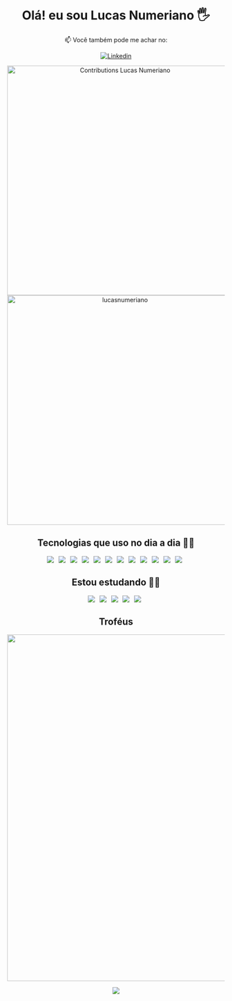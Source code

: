 <h1 align="center">Olá! eu sou Lucas Numeriano 🖐️</h1>
<div align="center">
  
📫 Você também pode me achar no: 

[![Linkedin](https://img.shields.io/badge/LinkedIn-0077B5?style=for-the-badge&logo=linkedin&logoColor=white)](https://www.linkedin.com/in/lucasnumeriano/) 

</div>

<p align="center">
  <img width=530em src="https://streak-stats.demolab.com?user=lucasnumeriano&border_radius=5&locale=pt_BR&date_format=j%2Fn%5B%2FY%5D&theme=transparent" alt="Contributions Lucas Numeriano">
  <img width="530em" src="https://github-readme-stats.vercel.app/api?username=lucasnumeriano&show_icons=true&theme=transparent&count_private=true" alt= lucasnumeriano stats"/>
</p>

<div align="center">
  
## Tecnologias que uso no dia a dia 🧑‍💻
  
  ![](https://img.shields.io/badge/HTML5-E34F26?style=for-the-badge&logo=html5&logoColor=white)&ensp;
  ![](https://img.shields.io/badge/CSS3-1572B6?style=for-the-badge&logo=css3&logoColor=white)&ensp;
  ![](https://img.shields.io/badge/Sass-F00F7F?style=for-the-badge&logo=Sass&logoColor=FFFFFF)&ensp;
  ![](https://img.shields.io/badge/JavaScript-F7DF1E?style=for-the-badge&logo=javascript&logoColor=black)&ensp;
  ![](https://img.shields.io/badge/WebPack-FFFFFF?style=for-the-badge&logo=WebPack&logoColor=cyan)&ensp;
  ![](https://img.shields.io/badge/Bootstrap-655EEB?style=for-the-badge&logo=Bootstrap&logoColor=FFFFFF)&ensp;
  ![](https://img.shields.io/badge/Node.js-43853D?style=for-the-badge&logo=node.js&logoColor=white)&ensp;
  ![](https://img.shields.io/badge/Git-F05032?style=for-the-badge&logo=git&logoColor=white)&ensp;
  ![](https://img.shields.io/badge/GitHub-181717?style=for-the-badge&logo=github&logoColor=white)&ensp;
  ![](https://img.shields.io/badge/Figma-FA0072?style=for-the-badge&logo=Figma&logoColor=FFFFFF)&ensp;
  ![](https://img.shields.io/badge/-VS%20Code-2c2c32?style=for-the-badge&logo=visual-studio-code&logoColor=007ACC)&ensp;
  ![](https://img.shields.io/badge/Microsoft-666666?style=for-the-badge&logo=microsoft&logoColor=white)&ensp;

</div>  

<div align="center">

## Estou estudando 👨‍🎓

![](https://img.shields.io/badge/Vue-1E1E1E?style=for-the-badge&logo=Vue.js&logoColor=green)&ensp;
![](https://img.shields.io/badge/TypeScript-0000FF?style=for-the-badge&logo=TypeScript&logoColor=white)&ensp;
![](https://img.shields.io/badge/Babel-B00000?style=for-the-badge&logo=Babel&logoColor=white)&ensp;
![](https://img.shields.io/badge/MySQL-blue?style=for-the-badge&logo=MySQL&logoColor=yellow)&ensp;
![](https://img.shields.io/badge/PHP-0000FF?style=for-the-badge&logo=PHP&logoColor=white)&ensp;

</div>

<div align="center">

## Troféus

<img width=800 src="https://github-profile-trophy.vercel.app/?username=lucasnumeriano&theme=darkhub&margin-w=3&margin-h=15"/>

</div>

<p align="center">
  <img src="https://capsule-render.vercel.app/api?type=waving&color=gradient&height=65&section=footer"/>
</p>
